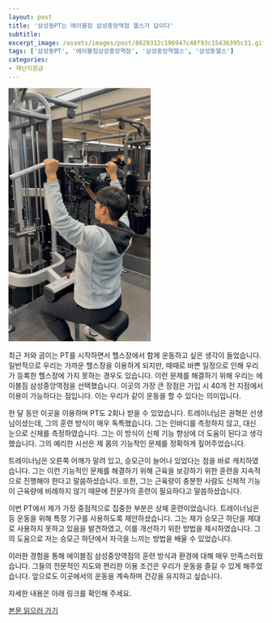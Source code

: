 ```yaml
---
layout: post
title: '삼성동PT는 에이블짐 삼성중앙역점 헬스가 답이다'
subtitle: 
excerpt_image: /assets/images/post/8829312c196947c48f93c15436395c31.gif
tags: ['삼성동PT', '에이블짐삼성중앙역점', '삼성중앙역헬스', '삼성동헬스']
categories: 
- 재난지원금
---
```


![메인 이미지](/assets/images/post/8829312c196947c48f93c15436395c31.gif)

최근 저와 곰이는 PT를 시작하면서 헬스장에서 함께 운동하고 싶은 생각이 들었습니다. 일반적으로 우리는 가까운 헬스장을 이용하게 되지만, 때때로 바쁜 일정으로 인해 우리가 등록한 헬스장에 가지 못하는 경우도 있습니다. 이런 문제를 해결하기 위해 우리는 에이블짐 삼성중앙역점을 선택했습니다. 이곳의 가장 큰 장점은 가입 시 40개 전 지점에서 이용이 가능하다는 점입니다. 이는 우리가 같이 운동을 할 수 있다는 의미입니다.

한 달 동안 이곳을 이용하며 PT도 2회나 받을 수 있었습니다. 트레이너님은 권혁은 선생님이셨는데, 그의 훈련 방식이 매우 독특했습니다. 그는 인바디를 측정하지 않고, 대신 눈으로 신체를 측정하였습니다. 그는 이 방식이 신체 기능 향상에 더 도움이 된다고 생각했습니다. 그의 예리한 시선은 제 몸의 기능적인 문제를 정확하게 짚어주었습니다.

트레이너님은 오른쪽 어깨가 말려 있고, 승모근이 늘어나 있었다는 점을 바로 캐치하였습니다. 그는 이런 기능적인 문제를 해결하기 위해 근육을 보강하기 위한 훈련을 지속적으로 진행해야 한다고 말씀하셨습니다. 또한, 그는 근육량이 충분한 사람도 신체적 기능이 근육량에 비례하지 않기 때문에 전문가의 훈련이 필요하다고 말씀하셨습니다.

이번 PT에서 제가 가장 중점적으로 집중한 부분은 상체 훈련이었습니다. 트레이너님은 등 운동을 위해 특정 기구를 사용하도록 제안하셨습니다. 그는 제가 승모근 하단을 제대로 사용하지 못하고 있음을 발견하였고, 이를 개선하기 위한 방법을 제시하였습니다. 그의 도움으로 저는 승모근 하단에서 자극을 느끼는 방법을 배울 수 있었습니다.

이러한 경험을 통해 에이블짐 삼성중앙역점의 훈련 방식과 환경에 대해 매우 만족스러웠습니다. 그들의 전문적인 지도와 편리한 이용 조건은 우리가 운동을 즐길 수 있게 해주었습니다. 앞으로도 이곳에서의 운동을 계속하며 건강을 유지하고 싶습니다.

자세한 내용은 아래 링크를 확인해 주세요.

[본문 읽으러 가기](https://m.blog.naver.com/ham_eaten_jellybear/223233212278)
